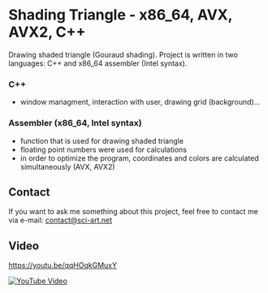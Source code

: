 # Shading Triangle - x86_64, AVX, AVX2, C++

Drawing shaded triangle (Gouraud shading). Project is written in two languages: C++ and x86_64 assembler (Intel syntax).

### C++
- window managment, interaction with user, drawing grid (background)...

### Assembler (x86_64, Intel syntax)
- function that is used for drawing shaded triangle
- floating point numbers were used for calculations 
- in order to optimize the program, coordinates and colors are calculated simultaneously (AVX, AVX2)

## Contact
If you want to ask me something about this project, feel free to contact me via e-mail: contact@sci-art.net

## Video
https://youtu.be/qqHOqkGMuxY

[![YouTube Video](https://img.youtube.com/vi/qqHOqkGMuxY/0.jpg)](https://youtu.be/qqHOqkGMuxY)
